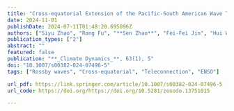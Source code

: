 ```yaml
---
title: "Cross-equatorial Extension of the Pacific-South American Wave Train Enabled by Southeastern South American Rainfall"
date: 2024-11-01
publishDate: 2024-07-11T01:48:20.695096Z
authors: ["Siyu Zhao", "Rong Fu", "**Sen Zhao**", "Fei-Fei Jin", "Hui Wang"]
publication_types: ["2"]
abstract: ""
featured: false
publication: "**_Climate Dynamics_**, 63(1), 5"
doi: "10.1007/s00382-024-07496-5"
tags: ["Rossby waves", "Cross-equatorial", "Teleconnection", "ENSO"]

url_pdf: https://link.springer.com/article/10.1007/s00382-024-07496-5
url_code: https://doi.org/https://doi.org/10.5281/zenodo.13751015

---
```


